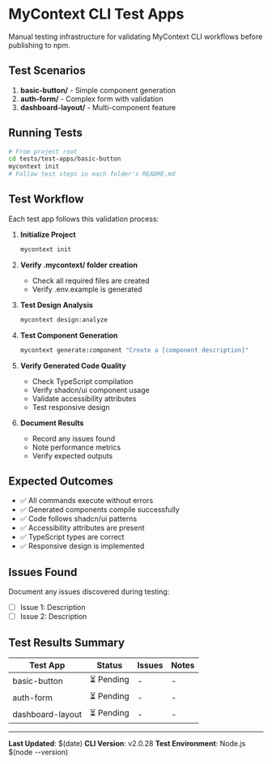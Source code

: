 # MyContext CLI Test Apps

Manual testing infrastructure for validating MyContext CLI workflows before publishing to npm.

## Test Scenarios

1. **basic-button/** - Simple component generation
2. **auth-form/** - Complex form with validation
3. **dashboard-layout/** - Multi-component feature

## Running Tests

```bash
# From project root
cd tests/test-apps/basic-button
mycontext init
# Follow test steps in each folder's README.md
```

## Test Workflow

Each test app follows this validation process:

1. **Initialize Project**

   ```bash
   mycontext init
   ```

2. **Verify .mycontext/ folder creation**

   - Check all required files are created
   - Verify .env.example is generated

3. **Test Design Analysis**

   ```bash
   mycontext design:analyze
   ```

4. **Test Component Generation**

   ```bash
   mycontext generate:component "Create a [component description]"
   ```

5. **Verify Generated Code Quality**

   - Check TypeScript compilation
   - Verify shadcn/ui component usage
   - Validate accessibility attributes
   - Test responsive design

6. **Document Results**
   - Record any issues found
   - Note performance metrics
   - Verify expected outputs

## Expected Outcomes

- ✅ All commands execute without errors
- ✅ Generated components compile successfully
- ✅ Code follows shadcn/ui patterns
- ✅ Accessibility attributes are present
- ✅ TypeScript types are correct
- ✅ Responsive design is implemented

## Issues Found

Document any issues discovered during testing:

- [ ] Issue 1: Description
- [ ] Issue 2: Description

## Test Results Summary

| Test App         | Status     | Issues | Notes |
| ---------------- | ---------- | ------ | ----- |
| basic-button     | ⏳ Pending | -      | -     |
| auth-form        | ⏳ Pending | -      | -     |
| dashboard-layout | ⏳ Pending | -      | -     |

---

**Last Updated**: $(date)
**CLI Version**: v2.0.28
**Test Environment**: Node.js $(node --version)
